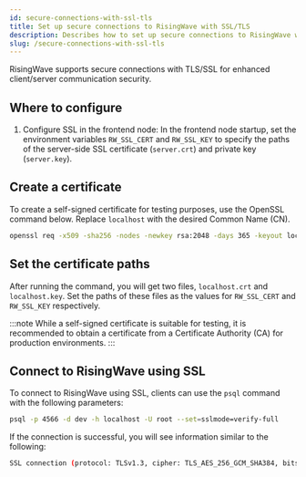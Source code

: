 ```yaml
---
id: secure-connections-with-ssl-tls
title: Set up secure connections to RisingWave with SSL/TLS
description: Describes how to set up secure connections to RisingWave with SSL/TLS
slug: /secure-connections-with-ssl-tls
---
```

RisingWave supports secure connections with TLS/SSL for enhanced client/server communication security.

## Where to configure 

1. Configure SSL in the frontend node: In the frontend node startup, set the environment variables `RW_SSL_CERT` and `RW_SSL_KEY` to specify the paths of the server-side SSL certificate (`server.crt`) and private key (`server.key`).

## Create a certificate

To create a self-signed certificate for testing purposes, use the OpenSSL command below. Replace `localhost` with the desired Common Name (CN).

```bash
openssl req -x509 -sha256 -nodes -newkey rsa:2048 -days 365 -keyout localhost.key -out localhost.crt
```

## Set the certificate paths

After running the command, you will get two files, `localhost.crt` and `localhost.key`. Set the paths of these files as the values for `RW_SSL_CERT` and `RW_SSL_KEY` respectively.

:::note
While a self-signed certificate is suitable for testing, it is recommended to obtain a certificate from a Certificate Authority (CA) for production environments.
:::

## Connect to RisingWave using SSL

To connect to RisingWave using SSL, clients can use the `psql` command with the following parameters:

```bash
psql -p 4566 -d dev -h localhost -U root --set=sslmode=verify-full
```

If the connection is successful, you will see information similar to the following:
```bash
SSL connection (protocol: TLSv1.3, cipher: TLS_AES_256_GCM_SHA384, bits: 256, compression: off)
```